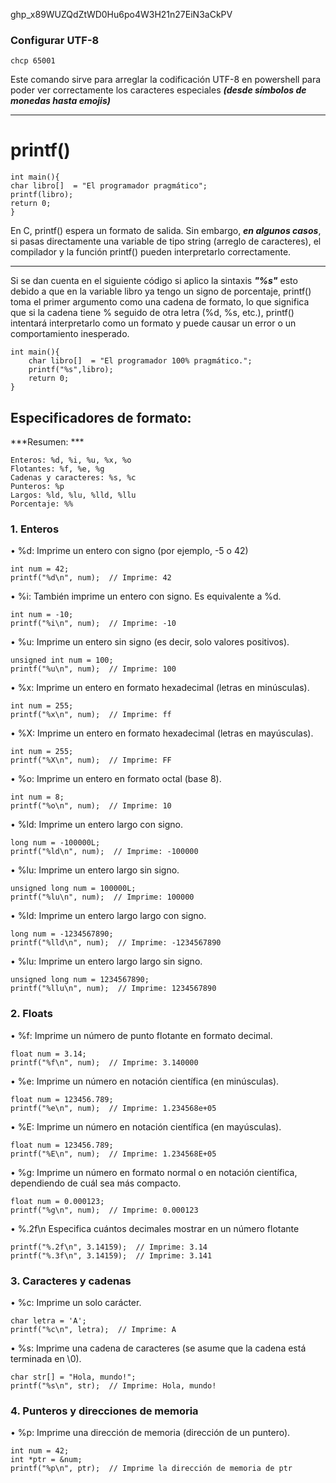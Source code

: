 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


### Configurar UTF-8

	chcp 65001

Este comando sirve para arreglar la codificación UTF-8 en powershell para poder ver correctamente los caracteres especiales ***(desde símbolos de monedas hasta emojis)***

---

# printf()

	int main(){
    char libro[]  = "El programador pragmático";
    printf(libro);
    return 0;
	}

En C, printf() espera un formato de salida. Sin embargo, ***en algunos casos***, si pasas directamente una variable de tipo string (arreglo de caracteres), el compilador y la función printf() pueden interpretarlo correctamente.

---
Si se dan cuenta en el siguiente código si aplico la sintaxis ***"%s"*** esto 
debido a que en la variable libro ya tengo un signo de porcentaje, printf() toma el primer argumento como una cadena de formato, lo que significa que si la cadena tiene % seguido de otra letra (%d, %s, etc.), printf() intentará interpretarlo como un formato y puede causar un error o un comportamiento inesperado.


	int main(){
    	char libro[]  = "El programador 100% pragmático.";
    	printf("%s",libro);
    	return 0;
	}

## Especificadores de formato:
***Resumen: ***

	Enteros: %d, %i, %u, %x, %o
	Flotantes: %f, %e, %g
	Cadenas y caracteres: %s, %c
	Punteros: %p
	Largos: %ld, %lu, %lld, %llu
	Porcentaje: %%

### 1. Enteros
&bull; %d: Imprime un entero con signo (por ejemplo, -5 o 42)

	int num = 42;
	printf("%d\n", num);  // Imprime: 42

&bull; %i: También imprime un entero con signo. Es equivalente a %d.

	int num = -10;
	printf("%i\n", num);  // Imprime: -10

&bull; %u: Imprime un entero sin signo (es decir, solo valores positivos).

	unsigned int num = 100;
	printf("%u\n", num);  // Imprime: 100

&bull; %x: Imprime un entero en formato hexadecimal (letras en minúsculas).

	int num = 255;
	printf("%x\n", num);  // Imprime: ff

&bull; %X: Imprime un entero en formato hexadecimal (letras en mayúsculas).

	int num = 255;
	printf("%X\n", num);  // Imprime: FF

&bull; %o: Imprime un entero en formato octal (base 8).

	int num = 8;
	printf("%o\n", num);  // Imprime: 10

&bull; %ld: Imprime un entero largo con signo.

	long num = -100000L;
	printf("%ld\n", num);  // Imprime: -100000

&bull; %lu: Imprime un entero largo sin signo.

	unsigned long num = 100000L;
	printf("%lu\n", num);  // Imprime: 100000


&bull; %ld: Imprime un entero largo largo con signo.

	long num = -1234567890;
	printf("%lld\n", num);  // Imprime: -1234567890

&bull; %lu: Imprime un entero largo largo sin signo.

	unsigned long num = 1234567890;
	printf("%llu\n", num);  // Imprime: 1234567890

### 2. Floats

&bull; %f: Imprime un número de punto flotante en formato decimal.

	float num = 3.14;
	printf("%f\n", num);  // Imprime: 3.140000


&bull; %e: Imprime un número en notación científica (en minúsculas).

	float num = 123456.789;
	printf("%e\n", num);  // Imprime: 1.234568e+05


&bull; %E: Imprime un número en notación científica (en mayúsculas).

	float num = 123456.789;
	printf("%E\n", num);  // Imprime: 1.234568E+05


&bull; %g: Imprime un número en formato normal o en notación científica, dependiendo de cuál sea más compacto.

	float num = 0.000123;
	printf("%g\n", num);  // Imprime: 0.000123

&bull; %.2f\n Especifica cuántos decimales mostrar en un número flotante

	printf("%.2f\n", 3.14159);  // Imprime: 3.14
	printf("%.3f\n", 3.14159);  // Imprime: 3.141

### 3. Caracteres y cadenas

&bull; %c: Imprime un solo carácter.

	char letra = 'A';
	printf("%c\n", letra);  // Imprime: A

&bull; %s: Imprime una cadena de caracteres (se asume que la cadena está terminada en \0).

	char str[] = "Hola, mundo!";
	printf("%s\n", str);  // Imprime: Hola, mundo!

### 4. Punteros y direcciones de memoria

&bull; %p: Imprime una dirección de memoria (dirección de un puntero).

	int num = 42;
	int *ptr = &num;
	printf("%p\n", ptr);  // Imprime la dirección de memoria de ptr
